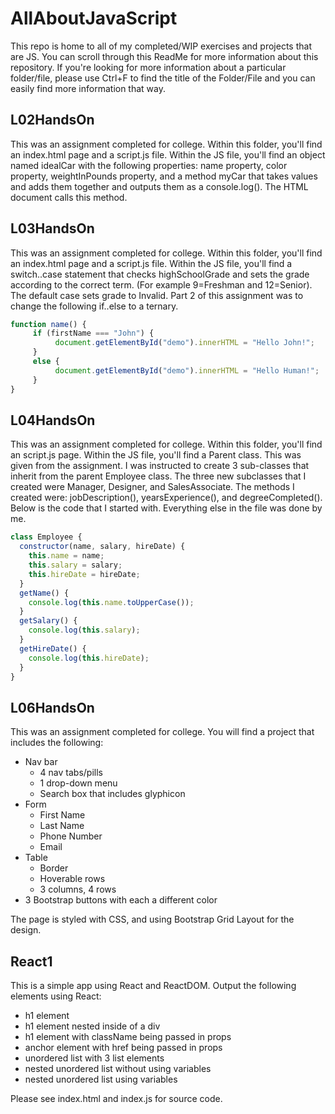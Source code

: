 # AllAboutJavaScript
This repo is home to all of my completed/WIP exercises and projects that are JS. You can scroll through this ReadMe for more information about this repository. If you're looking for more information about a particular folder/file, please use Ctrl+F to find the title of the Folder/File and you can easily find more information that way.

## L02HandsOn
This was an assignment completed for college. Within this folder, you'll find an index.html page and a script.js file. Within the JS file, you'll find an object named idealCar with the following properties: name property, color property, weightInPounds property, and a method myCar that takes values and adds them together and outputs them as a console.log(). The HTML document calls this method.

## L03HandsOn
This was an assignment completed for college. Within this folder, you'll find an index.html page and a script.js file. Within the JS file, you'll find a switch..case statement that checks highSchoolGrade and sets the grade according to the correct term. (For example 9=Freshman and 12=Senior). The default case sets grade to Invalid. Part 2 of this assignment was to change the following if..else to a ternary.

```javascript
function name() {
     if (firstName === "John") {  
          document.getElementById("demo").innerHTML = "Hello John!";  
     }  
     else {  
          document.getElementById("demo").innerHTML = "Hello Human!";  
     }  
}
```

## L04HandsOn
This was an assignment completed for college. Within this folder, you'll find an script.js page. Within the JS file, you'll find a Parent class. This was given from the assignment. I was instructed to create 3 sub-classes that inherit from the parent Employee class. The three new subclasses that I created were Manager, Designer, and SalesAssociate. The methods I created were: jobDescription(), yearsExperience(), and degreeCompleted(). Below is the code that I started with. Everything else in the file was done by me.

```javascript
class Employee {
  constructor(name, salary, hireDate) {
    this.name = name;
    this.salary = salary;
    this.hireDate = hireDate;
  }
  getName() {
    console.log(this.name.toUpperCase());
  }
  getSalary() {
    console.log(this.salary);
  }
  getHireDate() {
    console.log(this.hireDate);
  }
}
```

## L06HandsOn
This was an assignment completed for college. You will find a project that includes the following: 
* Nav bar
     * 4 nav tabs/pills
     * 1 drop-down menu
     * Search box that includes glyphicon
* Form
     * First Name
     * Last Name
     * Phone Number
     * Email
* Table
     * Border
     * Hoverable rows
     * 3 columns, 4 rows
* 3 Bootstrap buttons with each a different color

The page is styled with CSS, and using Bootstrap Grid Layout for the design.

## React1
This is a simple app using React and ReactDOM. Output the following elements using React:
* h1 element
* h1 element nested inside of a div
* h1 element with className being passed in props
* anchor element with href being passed in props
* unordered list with 3 list elements
* nested unordered list without using variables
* nested unordered list using variables

Please see index.html and index.js for source code.
